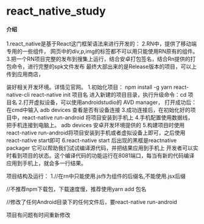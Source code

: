 # react_native_study

#### 介绍
1.react_native是基于React这门框架语法来进行开发的：
2.RN中，提供了移动端专用的一些组件， 网页中的div,p,img的标签都不可以用只能使用RN原有的组件。
3.把一个RN项目完整的发布到搜集上运行，结合安卓打包签名，结合Rn提供的打包命令，进行完整的spk文件发布
最终大部出来的是Release版本的项目，可以上传到应用商店，

装好相关开发环境。详情见官网。
1.初始化项目：   npm install -g yarn react-native-cli 
                react-native init 项目名
                进入新建的项目目录，执行升级命令：cd 项目名
2.打开虚拟设备，可以使用androidstudio的  AVD manager，  打开成功后：在cmd中输入  adb devices 查看是否有设备连接
3.成功连接后，在初始化好的项目中，react-native run-android 将项目安装到手机上
4.手机配置使用数据线，把手机连接到电脑上。
adb devices  安卓开发环境提供的
5.构建项目时使用react-native run-android将项目安装到手机或者虚拟设备上即可，之后使用react-native start即可
6.react-native start  后出现的黑框是reactnative packager 它可以帮助我们试试编译源代码，并把结果应用到手机上
开发者可以实时看到项目的状态。这个编译代码的功能运行在8081端口，每当有新的代码编译应用到手机上，就会多一行结果。


项目结构及运行：
1.//在rn中只能使用.js作为组件的后缀名,不能使用.jsx后缀

//不推荐npm下载包，下载速度慢，推荐使用yarn add 包名

//修改了任何Android目录下的任何文件后，要react-native run-android

项目有问题有时间重新修改
